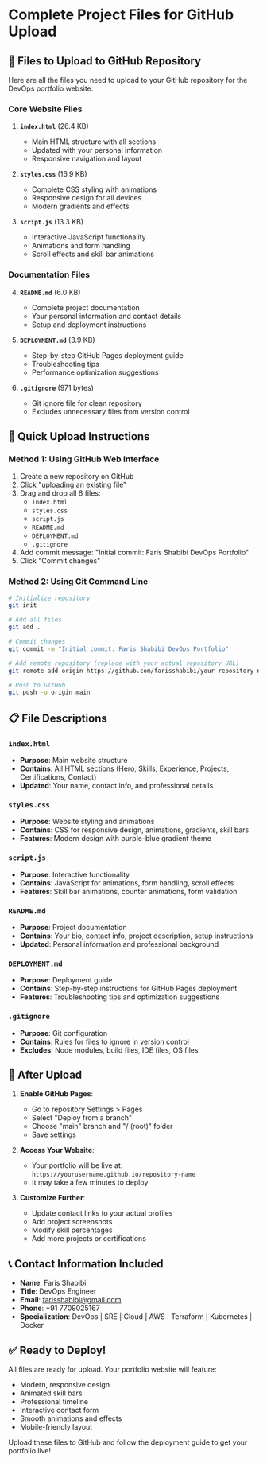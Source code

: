 # Complete Project Files for GitHub Upload

## 📁 Files to Upload to GitHub Repository

Here are all the files you need to upload to your GitHub repository for the DevOps portfolio website:

### Core Website Files
1. **`index.html`** (26.4 KB)
   - Main HTML structure with all sections
   - Updated with your personal information
   - Responsive navigation and layout

2. **`styles.css`** (16.9 KB)
   - Complete CSS styling with animations
   - Responsive design for all devices
   - Modern gradients and effects

3. **`script.js`** (13.3 KB)
   - Interactive JavaScript functionality
   - Animations and form handling
   - Scroll effects and skill bar animations

### Documentation Files
4. **`README.md`** (6.0 KB)
   - Complete project documentation
   - Your personal information and contact details
   - Setup and deployment instructions

5. **`DEPLOYMENT.md`** (3.9 KB)
   - Step-by-step GitHub Pages deployment guide
   - Troubleshooting tips
   - Performance optimization suggestions

6. **`.gitignore`** (971 bytes)
   - Git ignore file for clean repository
   - Excludes unnecessary files from version control

## 🚀 Quick Upload Instructions

### Method 1: Using GitHub Web Interface
1. Create a new repository on GitHub
2. Click "uploading an existing file"
3. Drag and drop all 6 files:
   - `index.html`
   - `styles.css`
   - `script.js`
   - `README.md`
   - `DEPLOYMENT.md`
   - `.gitignore`
4. Add commit message: "Initial commit: Faris Shabibi DevOps Portfolio"
5. Click "Commit changes"

### Method 2: Using Git Command Line
```bash
# Initialize repository
git init

# Add all files
git add .

# Commit changes
git commit -m "Initial commit: Faris Shabibi DevOps Portfolio"

# Add remote repository (replace with your actual repository URL)
git remote add origin https://github.com/farisshabibi/your-repository-name.git

# Push to GitHub
git push -u origin main
```

## 📋 File Descriptions

### `index.html`
- **Purpose**: Main website structure
- **Contains**: All HTML sections (Hero, Skills, Experience, Projects, Certifications, Contact)
- **Updated**: Your name, contact info, and professional details

### `styles.css`
- **Purpose**: Website styling and animations
- **Contains**: CSS for responsive design, animations, gradients, skill bars
- **Features**: Modern design with purple-blue gradient theme

### `script.js`
- **Purpose**: Interactive functionality
- **Contains**: JavaScript for animations, form handling, scroll effects
- **Features**: Skill bar animations, counter animations, form validation

### `README.md`
- **Purpose**: Project documentation
- **Contains**: Your bio, contact info, project description, setup instructions
- **Updated**: Personal information and professional background

### `DEPLOYMENT.md`
- **Purpose**: Deployment guide
- **Contains**: Step-by-step instructions for GitHub Pages deployment
- **Features**: Troubleshooting tips and optimization suggestions

### `.gitignore`
- **Purpose**: Git configuration
- **Contains**: Rules for files to ignore in version control
- **Excludes**: Node modules, build files, IDE files, OS files

## 🎯 After Upload

1. **Enable GitHub Pages**:
   - Go to repository Settings > Pages
   - Select "Deploy from a branch"
   - Choose "main" branch and "/ (root)" folder
   - Save settings

2. **Access Your Website**:
   - Your portfolio will be live at: `https://yourusername.github.io/repository-name`
   - It may take a few minutes to deploy

3. **Customize Further**:
   - Update contact links to your actual profiles
   - Add project screenshots
   - Modify skill percentages
   - Add more projects or certifications

## 📞 Contact Information Included

- **Name**: Faris Shabibi
- **Title**: DevOps Engineer
- **Email**: farisshabibi@gmail.com
- **Phone**: +91 7709025167
- **Specialization**: DevOps | SRE | Cloud | AWS | Terraform | Kubernetes | Docker

## ✅ Ready to Deploy!

All files are ready for upload. Your portfolio website will feature:
- Modern, responsive design
- Animated skill bars
- Professional timeline
- Interactive contact form
- Smooth animations and effects
- Mobile-friendly layout

Upload these files to GitHub and follow the deployment guide to get your portfolio live!
